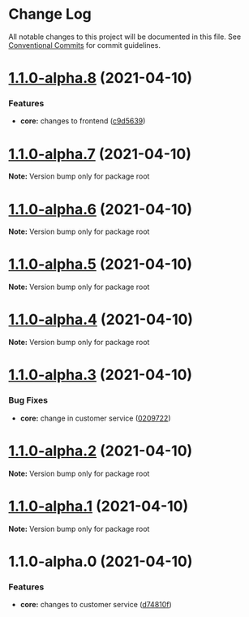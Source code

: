 # Change Log

All notable changes to this project will be documented in this file.
See [Conventional Commits](https://conventionalcommits.org) for commit guidelines.

# [1.1.0-alpha.8](https://github.com/shishirkh/lerna-tuts/compare/master-1.1.0-alpha.7...master-1.1.0-alpha.8) (2021-04-10)


### Features

* **core:** changes to frontend ([c9d5639](https://github.com/shishirkh/lerna-tuts/commit/c9d56391f0ae1e411b374e0d3d2271283a69e72a))





# [1.1.0-alpha.7](https://github.com/shishirkh/lerna-tuts/compare/master-1.1.0-alpha.6...master-1.1.0-alpha.7) (2021-04-10)

**Note:** Version bump only for package root





# [1.1.0-alpha.6](https://github.com/shishirkh/lerna-tuts/compare/master-1.1.0-alpha.5...master-1.1.0-alpha.6) (2021-04-10)

**Note:** Version bump only for package root





# [1.1.0-alpha.5](https://github.com/shishirkh/lerna-tuts/compare/master-1.1.0-alpha.4...master-1.1.0-alpha.5) (2021-04-10)

**Note:** Version bump only for package root





# [1.1.0-alpha.4](https://github.com/shishirkh/lerna-tuts/compare/master-1.1.0-alpha.3...master-1.1.0-alpha.4) (2021-04-10)

**Note:** Version bump only for package root





# [1.1.0-alpha.3](https://github.com/shishirkh/lerna-tuts/compare/master-1.1.0-alpha.2...master-1.1.0-alpha.3) (2021-04-10)


### Bug Fixes

* **core:** change in customer service ([0209722](https://github.com/shishirkh/lerna-tuts/commit/0209722064151e8df20d4918db07b7a9d361fd83))





# [1.1.0-alpha.2](https://github.com/shishirkh/lerna-tuts/compare/master-1.1.0-alpha.1...master-1.1.0-alpha.2) (2021-04-10)

**Note:** Version bump only for package root





# [1.1.0-alpha.1](https://github.com/shishirkh/lerna-tuts/compare/master-1.1.0-alpha.0...master-1.1.0-alpha.1) (2021-04-10)

**Note:** Version bump only for package root





# 1.1.0-alpha.0 (2021-04-10)


### Features

* **core:** changes to customer service ([d74810f](https://github.com/shishirkh/lerna-tuts/commit/d74810fa0d264adb58f259f530b285e1e1747d6e))
